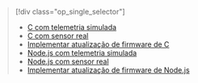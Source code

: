 > [!div class="op_single_selector"]
> * [C com telemetria simulada](../articles/iot-suite/iot-suite-raspberry-pi-kit-c-get-started-simulator.md)
> * [C com sensor real](../articles/iot-suite/iot-suite-raspberry-pi-kit-c-get-started-basic.md)
> * [Implementar atualização de firmware de C](../articles/iot-suite/iot-suite-raspberry-pi-kit-c-get-started-advanced.md)
> * [Node.js com telemetria simulada](../articles/iot-suite/iot-suite-raspberry-pi-kit-node-get-started-simulator.md)
> * [Node.js com sensor real](../articles/iot-suite/iot-suite-raspberry-pi-kit-node-get-started-basic.md)
> * [Implementar atualização de firmware de Node.js](../articles/iot-suite/iot-suite-raspberry-pi-kit-node-get-started-advanced.md)
